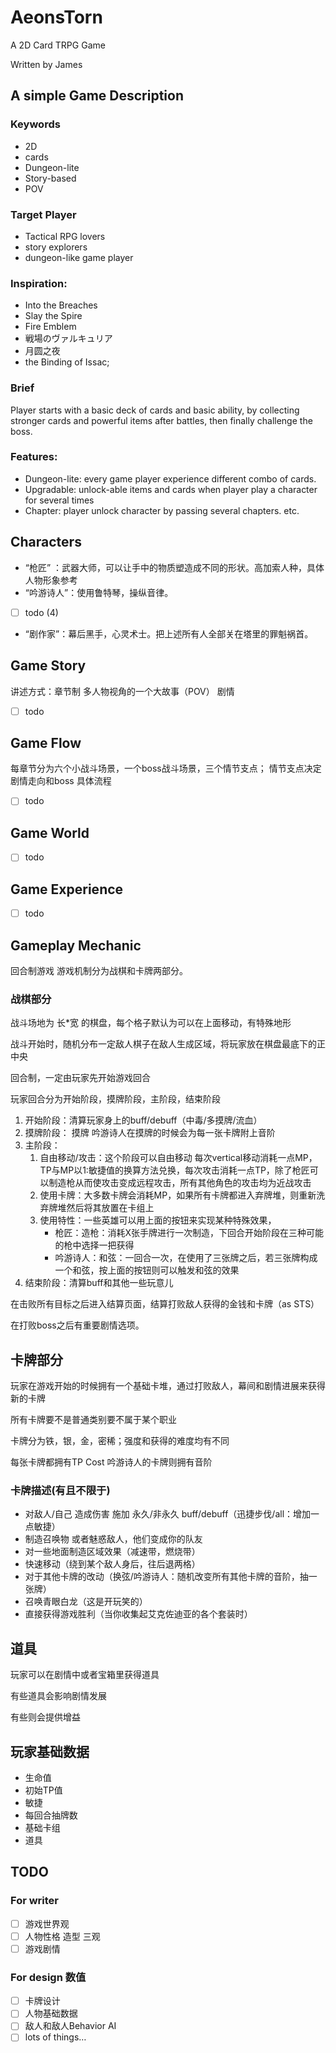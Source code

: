 # AeonsTorn
A 2D Card TRPG Game

Written by James

## A simple Game Description

### Keywords
* 2D
* cards
* Dungeon-lite
* Story-based
* POV

### Target Player
* Tactical RPG lovers
* story explorers
* dungeon-like game player

### Inspiration: 
* Into the Breaches
* Slay the Spire
* Fire Emblem
* 戦場のヴァルキュリア
* 月圆之夜
* the Binding of Issac;

### Brief
Player starts with a basic deck of cards and basic ability, by collecting stronger cards and powerful items after battles, then finally challenge the boss.

### Features: 
* Dungeon-lite: every game player experience different combo of cards.
* Upgradable: unlock-able items and cards when player play a character for several times
* Chapter: player unlock character by passing several chapters.
etc.

## Characters
* “枪匠” ：武器大师，可以让手中的物质塑造成不同的形状。高加索人种，具体人物形象参考
* “吟游诗人”：使用鲁特琴，操纵音律。
- [ ] todo (4)
* “剧作家”：幕后黑手，心灵术士。把上述所有人全部关在塔里的罪魁祸首。

## Game Story
讲述方式：章节制
多人物视角的一个大故事（POV）
剧情
- [ ] todo


## Game Flow
每章节分为六个小战斗场景，一个boss战斗场景，三个情节支点；
情节支点决定剧情走向和boss
具体流程 
- [ ] todo


## Game World
- [ ] todo


## Game Experience
- [ ] todo

## Gameplay Mechanic
回合制游戏
游戏机制分为战棋和卡牌两部分。
### 战棋部分
战斗场地为 长\*宽 的棋盘，每个格子默认为可以在上面移动，有特殊地形

战斗开始时，随机分布一定敌人棋子在敌人生成区域，将玩家放在棋盘最底下的正中央

回合制，一定由玩家先开始游戏回合

玩家回合分为开始阶段，摸牌阶段，主阶段，结束阶段

1. 开始阶段：清算玩家身上的buff/debuff（中毒/多摸牌/流血）
2. 摸牌阶段： 摸牌 吟游诗人在摸牌的时候会为每一张卡牌附上音阶
3. 主阶段： 
    1. 自由移动/攻击：这个阶段可以自由移动 每次vertical移动消耗一点MP，TP与MP以1:敏捷值的换算方法兑换，每次攻击消耗一点TP，除了枪匠可以制造枪从而使攻击变成远程攻击，所有其他角色的攻击均为近战攻击
    2. 使用卡牌：大多数卡牌会消耗MP，如果所有卡牌都进入弃牌堆，则重新洗弃牌堆然后将其放置在卡组上
    3. 使用特性：一些英雄可以用上面的按钮来实现某种特殊效果，
        * 枪匠：造枪：消耗X张手牌进行一次制造，下回合开始阶段在三种可能的枪中选择一把获得
        * 吟游诗人：和弦：一回合一次，在使用了三张牌之后，若三张牌构成一个和弦，按上面的按钮则可以触发和弦的效果
4. 结束阶段：清算buff和其他一些玩意儿

在击败所有目标之后进入结算页面，结算打败敌人获得的金钱和卡牌（as STS）

在打败boss之后有重要剧情选项。

## 卡牌部分
玩家在游戏开始的时候拥有一个基础卡堆，通过打败敌人，幕间和剧情进展来获得新的卡牌

所有卡牌要不是普通类别要不属于某个职业

卡牌分为铁，银，金，密稀；强度和获得的难度均有不同

每张卡牌都拥有TP Cost 吟游诗人的卡牌则拥有音阶

### 卡牌描述(有且不限于)
* 对敌人/自己 造成伤害 施加 永久/非永久 buff/debuff（迅捷步伐/all：增加一点敏捷）
* 制造召唤物 或者魅惑敌人，他们变成你的队友
* 对一些地面制造区域效果（减速带，燃烧带）
* 快速移动（绕到某个敌人身后，往后退两格）
* 对于其他卡牌的改动（换弦/吟游诗人：随机改变所有其他卡牌的音阶，抽一张牌）
* 召唤青眼白龙（这是开玩笑的）
* 直接获得游戏胜利（当你收集起艾克佐迪亚的各个套装时）

## 道具
玩家可以在剧情中或者宝箱里获得道具

有些道具会影响剧情发展

有些则会提供增益

## 玩家基础数据
* 生命值
* 初始TP值
* 敏捷
* 每回合抽牌数
* 基础卡组
* 道具


## TODO
### For writer
- [ ] 游戏世界观
- [ ] 人物性格 造型 三观
- [ ] 游戏剧情

### For design 数值
- [ ] 卡牌设计
- [ ] 人物基础数据
- [ ] 敌人和敌人Behavior AI
- [ ] lots of things…
